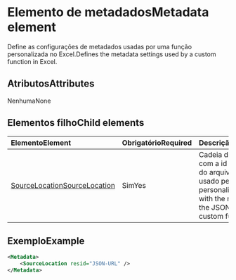 # <a name="metadata-element"></a><span data-ttu-id="1d53e-101">Elemento de metadados</span><span class="sxs-lookup"><span data-stu-id="1d53e-101">Metadata element</span></span>

<span data-ttu-id="1d53e-102">Define as configurações de metadados usadas por uma função personalizada no Excel.</span><span class="sxs-lookup"><span data-stu-id="1d53e-102">Defines the metadata settings used by a custom function in Excel.</span></span>

## <a name="attributes"></a><span data-ttu-id="1d53e-103">Atributos</span><span class="sxs-lookup"><span data-stu-id="1d53e-103">Attributes</span></span>

<span data-ttu-id="1d53e-104">Nenhuma</span><span class="sxs-lookup"><span data-stu-id="1d53e-104">None</span></span>

## <a name="child-elements"></a><span data-ttu-id="1d53e-105">Elementos filho</span><span class="sxs-lookup"><span data-stu-id="1d53e-105">Child elements</span></span>

|  <span data-ttu-id="1d53e-106">Elemento</span><span class="sxs-lookup"><span data-stu-id="1d53e-106">Element</span></span>  |  <span data-ttu-id="1d53e-107">Obrigatório</span><span class="sxs-lookup"><span data-stu-id="1d53e-107">Required</span></span>  |  <span data-ttu-id="1d53e-108">Descrição</span><span class="sxs-lookup"><span data-stu-id="1d53e-108">Description</span></span>  |
|:-----|:-----|:-----|
|  [<span data-ttu-id="1d53e-109">SourceLocation</span><span class="sxs-lookup"><span data-stu-id="1d53e-109">SourceLocation</span></span>](customfunctionssourcelocation.md)  |  <span data-ttu-id="1d53e-110">Sim</span><span class="sxs-lookup"><span data-stu-id="1d53e-110">Yes</span></span>  | <span data-ttu-id="1d53e-111">Cadeia de caracteres com a id de recurso do arquivo JSON usado pelas funções personalizadas.</span><span class="sxs-lookup"><span data-stu-id="1d53e-111">String with the resource id of the JSON file used by custom functions.</span></span> |

## <a name="example"></a><span data-ttu-id="1d53e-112">Exemplo</span><span class="sxs-lookup"><span data-stu-id="1d53e-112">Example</span></span>

```xml
<Metadata>
    <SourceLocation resid="JSON-URL" />
</Metadata>
```
